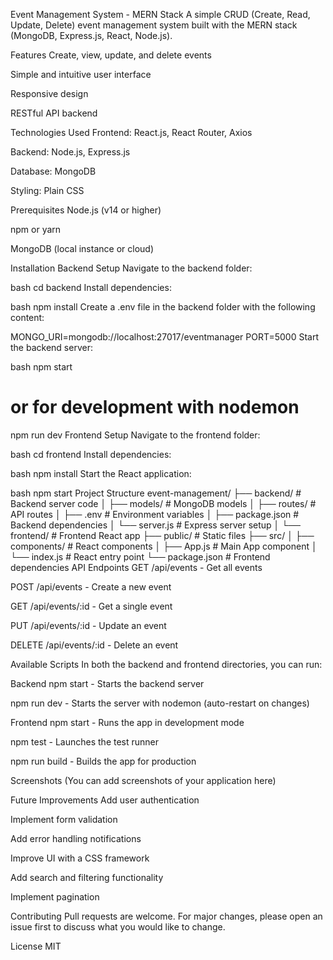 Event Management System - MERN Stack
A simple CRUD (Create, Read, Update, Delete) event management system built with the MERN stack (MongoDB, Express.js, React, Node.js).

Features
Create, view, update, and delete events

Simple and intuitive user interface

Responsive design

RESTful API backend

Technologies Used
Frontend: React.js, React Router, Axios

Backend: Node.js, Express.js

Database: MongoDB

Styling: Plain CSS

Prerequisites
Node.js (v14 or higher)

npm or yarn

MongoDB (local instance or cloud)

Installation
Backend Setup
Navigate to the backend folder:

bash
cd backend
Install dependencies:

bash
npm install
Create a .env file in the backend folder with the following content:

MONGO_URI=mongodb://localhost:27017/eventmanager
PORT=5000
Start the backend server:

bash
npm start
# or for development with nodemon
npm run dev
Frontend Setup
Navigate to the frontend folder:

bash
cd frontend
Install dependencies:

bash
npm install
Start the React application:

bash
npm start
Project Structure
event-management/
├── backend/               # Backend server code
│   ├── models/            # MongoDB models
│   ├── routes/            # API routes
│   ├── .env               # Environment variables
│   ├── package.json       # Backend dependencies
│   └── server.js          # Express server setup
│
└── frontend/             # Frontend React app
    ├── public/           # Static files
    ├── src/
    │   ├── components/    # React components
    │   ├── App.js         # Main App component
    │   └── index.js       # React entry point
    └── package.json      # Frontend dependencies
API Endpoints
GET /api/events - Get all events

POST /api/events - Create a new event

GET /api/events/:id - Get a single event

PUT /api/events/:id - Update an event

DELETE /api/events/:id - Delete an event

Available Scripts
In both the backend and frontend directories, you can run:

Backend
npm start - Starts the backend server

npm run dev - Starts the server with nodemon (auto-restart on changes)

Frontend
npm start - Runs the app in development mode

npm test - Launches the test runner

npm run build - Builds the app for production

Screenshots
(You can add screenshots of your application here)

Future Improvements
Add user authentication

Implement form validation

Add error handling notifications

Improve UI with a CSS framework

Add search and filtering functionality

Implement pagination

Contributing
Pull requests are welcome. For major changes, please open an issue first to discuss what you would like to change.

License
MIT
